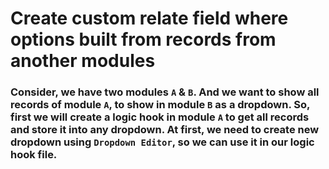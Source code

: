 # Create custom relate field where options built from records from another modules

### Consider, we have two modules `A` & `B`. And we want to show all records of module `A`, to show in module `B` as a dropdown. So, first we will create a logic hook in module `A` to get all records and store it into any dropdown. At first, we need to create new dropdown using `Dropdown Editor`, so we can use it in our logic hook file.
